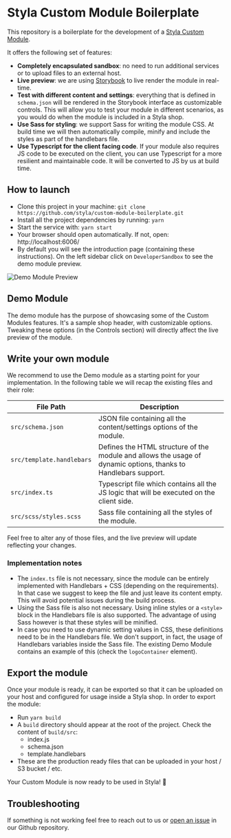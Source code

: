 # Styla Custom Module Boilerplate

This repository is a boilerplate for the development of a [Styla Custom Module](https://documentation.styla.eu/).

It offers the following set of features:
- **Completely encapsulated sandbox**: no need to run additional services or to upload files to an external host.
- **Live preview**: we are using [Storybook](https://storybook.js.org/) to live render the module in real-time.
- **Test with different content and settings**: everything that is defined in `schema.json` will be rendered in the Storybook interface as customizable controls. This will allow you to test your module in different scenarios, as you would do when the module is included in a Styla shop.
- **Use Sass for styling**: we support Sass for writing the module CSS. At build time we will then automatically compile, minify and include the styles as part of the handlebars file.
- **Use Typescript for the client facing code**. If your module also requires JS code to be executed on the client, you can use Typescript for a more resilient and maintainable code. It will be converted to JS by us at build time.


## How to launch
- Clone this project in your machine: `git clone https://github.com/styla/custom-module-boilerplate.git`
- Install all the project dependencies by running: `yarn`
- Start the service with: `yarn start`
- Your browser should open automatically. If not, open: http://localhost:6006/ 
- By default you will see the introduction page (containing these instructions). On the left sidebar click on `DeveloperSandbox` to see the demo module preview.

![Demo Module Preview](https://static-cdn.styla.com/custom-modules-demo/screenshot.png)

## Demo Module
The demo module has the purpose of showcasing some of the Custom Modules features. It's a sample shop header, with customizable options. Tweaking these options (in the Controls section) will directly affect the live preview of the module.

## Write your own module
We recommend to use the Demo module as a starting point for your implementation.
In the following table we will recap the existing files and their role:

| File Path                 | Description                                                                                                     |
| --------------------------| --------------------------------------------------------------------------------------------------------------- |
| `src/schema.json`         | JSON file containing all the content/settings options of the module.                                            |
| `src/template.handlebars` | Defines the HTML structure of the module and allows the usage of dynamic options, thanks to Handlebars support. |
| `src/index.ts`            | Typescript file which contains all the JS logic that will be executed on the client side.                       |  
| `src/scss/styles.scss`    | Sass file containing all the styles of the module.                                                              |


Feel free to alter any of those files, and the live preview will update reflecting your changes.

### Implementation notes
- The `index.ts` file is not necessary, since the module can be entirely implemented with Handlebars + CSS (depending on the requirements). In that case we suggest to keep the file and just leave its content empty. This will avoid potential issues during the build process.
- Using the Sass file is also not necessary. Using inline styles or a `<style>` block in the Handlebars file is also supported. The advantage of using Sass however is that these styles will be minified.
- In case you need to use dynamic setting values in CSS, these definitions need to be in the Handlebars file. We don't support, in fact, the usage of Handlebars variables inside the Sass file. The existing Demo Module contains an example of this (check the `logoContainer` element).


## Export the module
Once your module is ready, it can be exported so that it can be uploaded on your host and configured for usage inside a Styla shop.
In order to export the module:
- Run `yarn build`
- A `build` directory should appear at the root of the project. Check the content of `build/src`:
   - index.js
   - schema.json
   - template.handlebars
- These are the production ready files that can be uploaded in your host / S3 bucket / etc.

Your Custom Module is now ready to be used in Styla! 🎉

## Troubleshooting
If something is not working feel free to reach out to us or [open an issue](https://github.com/styla/custom-module-boilerplate/issues) in our Github repository.
